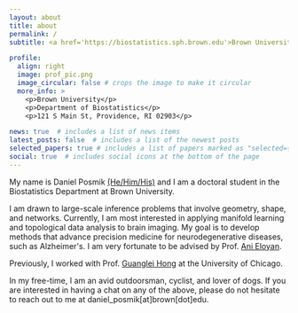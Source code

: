 ```yaml
---
layout: about
title: about
permalink: /
subtitle: <a href='https://biostatistics.sph.brown.edu'>Brown University School of Public Health, Department of Biostatistics</a>.

profile:
  align: right
  image: prof_pic.png 
  image_circular: false # crops the image to make it circular
  more_info: >
    <p>Brown University</p>
    <p>Department of Biostatistics</p>
    <p>121 S Main St, Providence, RI 02903</p>

news: true  # includes a list of news items
latest_posts: false  # includes a list of the newest posts
selected_papers: true # includes a list of papers marked as "selected={true}"
social: true  # includes social icons at the bottom of the page
---
```

My name is Daniel Posmik [(He/Him/His)](https://pronouns.org/what-and-why) and I am a doctoral student in the Biostatistics Department at Brown University. 

I am drawn to large-scale inference problems that involve geometry, shape, and networks. Currently, I am most interested in applying manifold learning and topological data analysis to brain imaging. My goal is to develop methods that advance precision medicine for neurodegenerative diseases, such as Alzheimer's. I am very fortunate to be advised by Prof. [Ani Eloyan](http://www.anieloyan.com). 

Previously, I worked with Prof. [Guanglei Hong](https://voices.uchicago.edu/ghong/) at the University of Chicago.

In my free-time, I am an avid outdoorsman, cyclist, and lover of dogs. If you are interested in having a chat on any of the above, please do not hesitate to reach out to me at daniel_posmik[at]brown[dot]edu.
